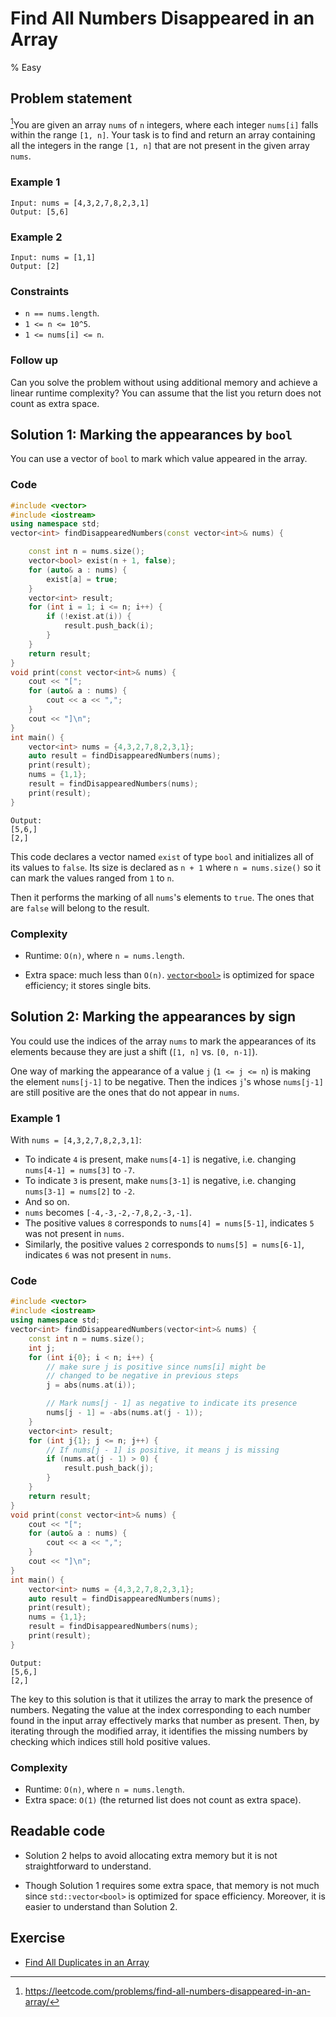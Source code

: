 # Find All Numbers Disappeared in an Array
% Easy 

## Problem statement

[^url]You are given an array `nums` of `n` integers, where each integer `nums[i]` falls within the range `[1, n]`. Your task is to find and return an array containing all the integers in the range `[1, n]` that are not present in the given array `nums`.

[^url]: https://leetcode.com/problems/find-all-numbers-disappeared-in-an-array/ 
### Example 1
```text
Input: nums = [4,3,2,7,8,2,3,1]
Output: [5,6]
```

### Example 2
```text
Input: nums = [1,1]
Output: [2]
```

### Constraints
* `n == nums.length`.
* `1 <= n <= 10^5`.
* `1 <= nums[i] <= n`.
 

### Follow up

Can you solve the problem without using additional memory and achieve a linear runtime complexity? You can assume that the list you return does not count as extra space.

## Solution 1: Marking the appearances by `bool`

You can use a vector of `bool` to mark which value appeared in the array.

### Code

```cpp
#include <vector>
#include <iostream>
using namespace std;
vector<int> findDisappearedNumbers(const vector<int>& nums) {        

    const int n = nums.size();
    vector<bool> exist(n + 1, false);        
    for (auto& a : nums) {
        exist[a] = true;
    }
    vector<int> result;
    for (int i = 1; i <= n; i++) {
        if (!exist.at(i)) {
            result.push_back(i);
        }
    }
    return result;
}
void print(const vector<int>& nums) {
    cout << "[";
    for (auto& a : nums) {
        cout << a << ",";
    }
    cout << "]\n";
}
int main() {
    vector<int> nums = {4,3,2,7,8,2,3,1};
    auto result = findDisappearedNumbers(nums);
    print(result);
    nums = {1,1};
    result = findDisappearedNumbers(nums);
    print(result);
}
```
```text
Output:
[5,6,]
[2,]
```

This code declares a vector named `exist` of type `bool` and initializes all of its values to `false`. Its size is declared as `n + 1` where `n = nums.size()` so it can mark the values ranged from `1` to `n`.

Then it performs the marking of all `nums`'s elements to `true`. The ones that are `false` will belong to the result.

### Complexity

* Runtime: `O(n)`, where `n = nums.length`.
    
* Extra space: much less than `O(n)`. [`vector<bool>`](https://en.cppreference.com/w/cpp/container/vector_bool) is optimized for space efficiency; it stores single bits.
    

## Solution 2: Marking the appearances by sign

You could use the indices of the array `nums` to mark the appearances of its elements because they are just a shift (`[1, n]` vs. `[0, n-1]`).

One way of marking the appearance of a value `j` (`1 <= j <= n`) is making the element `nums[j-1]` to be negative. Then the indices `j`'s whose `nums[j-1]` are still positive are the ones that do not appear in `nums`.

### Example 1
With `nums = [4,3,2,7,8,2,3,1]`:

- To indicate `4` is present, make `nums[4-1]` is negative, i.e. changing `nums[4-1] = nums[3]` to `-7`.
- To indicate `3` is present, make `nums[3-1]` is negative, i.e. changing `nums[3-1] = nums[2]` to `-2`.
- And so on.
- `nums` becomes `[-4,-3,-2,-7,8,2,-3,-1]`.
- The positive values `8` corresponds to `nums[4] = nums[5-1]`, indicates `5` was not present in `nums`.
- Similarly, the positive values `2` corresponds to `nums[5] = nums[6-1]`, indicates `6` was not present in `nums`.

### Code

```cpp
#include <vector>
#include <iostream>
using namespace std;
vector<int> findDisappearedNumbers(vector<int>& nums) {
    const int n = nums.size();
    int j;
    for (int i{0}; i < n; i++) {
        // make sure j is positive since nums[i] might be 
        // changed to be negative in previous steps
        j = abs(nums.at(i));

        // Mark nums[j - 1] as negative to indicate its presence       
        nums[j - 1] = -abs(nums.at(j - 1));
    }
    vector<int> result;
    for (int j{1}; j <= n; j++) {
        // If nums[j - 1] is positive, it means j is missing        
        if (nums.at(j - 1) > 0) {
            result.push_back(j);
        }
    }
    return result;
}
void print(const vector<int>& nums) {
    cout << "[";
    for (auto& a : nums) {
        cout << a << ",";
    }
    cout << "]\n";
}
int main() {
    vector<int> nums = {4,3,2,7,8,2,3,1};
    auto result = findDisappearedNumbers(nums);
    print(result);
    nums = {1,1};
    result = findDisappearedNumbers(nums);
    print(result);
}
```
```text
Output:
[5,6,]
[2,]
```

The key to this solution is that it utilizes the array to mark the presence of numbers. Negating the value at the index corresponding to each number found in the input array effectively marks that number as present. Then, by iterating through the modified array, it identifies the missing numbers by checking which indices still hold positive values.

### Complexity

* Runtime: `O(n)`, where `n = nums.length`.
* Extra space: `O(1)` (the returned list does not count as extra space).

## Readable code

* Solution 2 helps to avoid allocating extra memory but it is not straightforward to understand.
    
* Though Solution 1 requires some extra space, that memory is not much since `std::vector<bool>` is optimized for space efficiency. Moreover, it is easier to understand than Solution 2.

## Exercise
- [Find All Duplicates in an Array](https://leetcode.com/problems/find-all-duplicates-in-an-array)